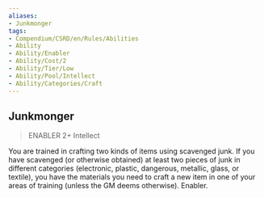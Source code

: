 ```yaml
---
aliases:
- Junkmonger
tags:
- Compendium/CSRD/en/Rules/Abilities
- Ability
- Ability/Enabler
- Ability/Cost/2
- Ability/Tier/Low
- Ability/Pool/Intellect
- Ability/Categories/Craft
---
```


  
## Junkmonger  
>ENABLER 2+  Intellect  
  
You are trained in crafting two kinds of items using scavenged junk. If you have scavenged (or otherwise obtained) at least two pieces of junk in different categories (electronic, plastic, dangerous, metallic, glass, or textile), you have the materials you need to craft a new item in one of your areas of training (unless the GM deems otherwise). Enabler.